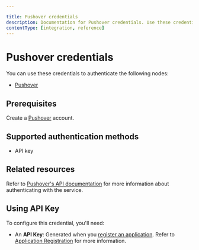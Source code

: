 ```yaml
---

title: Pushover credentials
description: Documentation for Pushover credentials. Use these credentials to authenticate Pushover in n8n, a workflow automation platform.
contentType: [integration, reference]
---
```


# Pushover credentials

You can use these credentials to authenticate the following nodes:

- [Pushover](/integrations/builtin/app-nodes/n8n-nodes-base.pushover.md)

## Prerequisites

Create a [Pushover](https://pushover.net) account.

## Supported authentication methods

- API key

## Related resources

Refer to [Pushover's API documentation](https://pushover.net/api) for more information about authenticating with the service.

## Using API Key

To configure this credential, you'll need:

- An **API Key**: Generated when you [register an application](https://pushover.net/apps/build). Refer to [Application Registration](https://pushover.net/api#registration) for more information.

